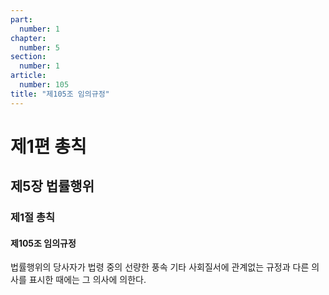 ```yaml
---
part:
  number: 1
chapter:
  number: 5
section:
  number: 1
article:
  number: 105
title: "제105조 임의규정"
---
```


# 제1편 총칙

## 제5장 법률행위

### 제1절 총칙

#### 제105조 임의규정

법률행위의 당사자가 법령 중의 선량한 풍속 기타 사회질서에 관계없는 규정과 다른 의사를 표시한 때에는 그 의사에 의한다.
